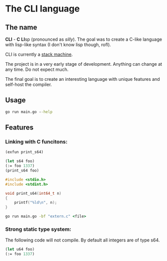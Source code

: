 # The CLI language

## The name

**CLI** - **C** **LI**sp (pronounced as *silly*). The goal was to
create a C-like language with lisp-like syntax (I don't know lisp
though, rofl).

CLI is currently a [stack
machine](https://en.wikipedia.org/wiki/Stack_machine).

The project is in a very early stage of development. Anything can
change at any time. Do not expect much.

The final goal is to create an interesting language with unique
features and self-host the compiler.

## Usage

```cmd
go run main.go --help
```

## Features

### Linking with C funcitons:

```lisp
(exfun print_s64)

(let s64 foo)
(:= foo 1337)
(print_s64 foo)
```

```c
#include <stdio.h>
#include <stdint.h>

void print_s64(int64_t n)
{
	printf("%ld\n", n);
}
```

```cmd
go run main.go -bf "extern.c" <file>
```

### Strong static type system:

The following code will not compile. By default all integers are of
type s64.

```lisp
(let u64 foo)
(:= foo 1337)
```
